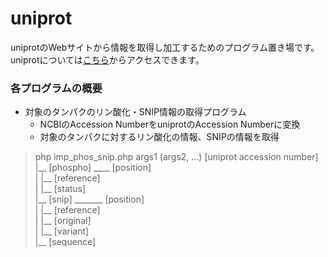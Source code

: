 uniprot
======================
uniprotのWebサイトから情報を取得し加工するためのプログラム置き場です。  
uniprotについては[こちら](http://www.uniprot.org/)からアクセスできます。
 
### 各プログラムの概要 ###
+ 対象のタンパクのリン酸化・SNIP情報の取得プログラム
  - NCBIのAccession NumberをuniprotのAccession Numberに変換
  - 対象のタンパクに対するリン酸化の情報、SNIPの情報を取得
> php imp_phos_snip.php args1 (args2, ...)
    [uniprot accession number]  
      |__ [phospho] ____ [position]  
      |                      |__ [reference]  
      |                      |__ [status]  
      |__ [snip] _______ [position]  
      |                      |__ [reference]  
      |                      |__ [original]  
      |                      |__ [variant]  
      |__ [sequence]

